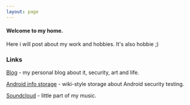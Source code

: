```yaml
---
layout: page
---
```


#### Welcome to my home.

Here i will post about my work and hobbies. It's also hobbie ;)

### Links
[Blog][1] - my personal blog about it, security, art and life.

[Android info storage][3] - wiki-style storage about Android security testing.

[Soundcloud][2] - little part of my music.

[1]: ../blog/
[2]: https://soundcloud.com/lymbin
[3]: ../android/